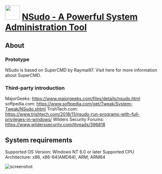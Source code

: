 ﻿# <img src="https://cdn.jsdelivr.net/gh/chtof/chocolatey-packages/automatic/nsudo/nsudo.png" width="48" height="48"/> [NSudo - A Powerful System Administration Tool](https://chocolatey.org/packages/nsudo)

## About
### Prototype
NSudo is based on SuperCMD by Raymai97. Visit here for more information about SuperCMD.
### Third-party introduction
MajorGeeks: https://www.majorgeeks.com/files/details/nsudo.html
softpedia.com: https://www.softpedia.com/get/Tweak/System-Tweak/NSudo.shtml
TrishTech.com: https://www.trishtech.com/2018/11/nsudo-run-programs-with-full-privileges-in-windows/
Wilders Security Forums: https://www.wilderssecurity.com/threads/396818
## System requirements
Supported OS Version: Windows NT 6.0 or later
Supported CPU Architecture: x86, x86-64(AMD64), ARM, ARM64

![screenshot](https://cdn.jsdelivr.net/gh/chtof/chocolatey-packages/automatic/nsudo/screenshot.png)